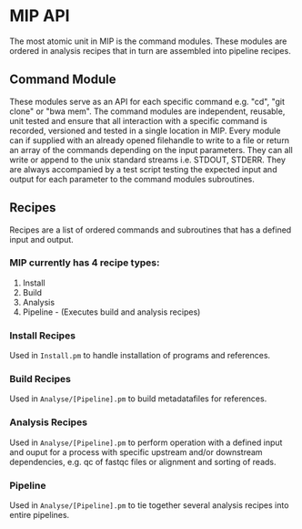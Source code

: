 # MIP API

The most atomic unit in MIP is the command modules. These modules are ordered in analysis recipes that in turn are assembled into pipeline recipes.

## Command Module
These modules serve as an API for each specific command e.g. "cd", "git clone" or "bwa mem". The command modules are independent, reusable, unit tested and ensure that all interaction with a specific command is recorded, versioned and tested in a single location in MIP. Every module can if supplied with an already opened filehandle to write to a file or return an array of the commands depending on the input parameters. They can all write or append to the unix standard streams i.e. STDOUT, STDERR. They are always accompanied by a test script testing the expected input and output for each parameter to the command modules subroutines.

## Recipes
Recipes are a list of ordered commands and subroutines that has a defined input and output.

### MIP currently has 4 recipe types:
1. Install
2. Build
3. Analysis
4. Pipeline - (Executes build and analysis recipes)

### Install Recipes
Used in `Install.pm` to handle installation of programs and references.

### Build Recipes
Used in `Analyse/[Pipeline].pm` to build metadatafiles for references.

### Analysis Recipes
Used in `Analyse/[Pipeline].pm` to perform operation with a defined input and ouput for a process with specific upstream and/or downstream dependencies, e.g. qc of fastqc files or alignment and sorting of reads.

### Pipeline
Used in `Analyse/[Pipeline].pm` to tie together several analysis recipes into entire pipelines.
